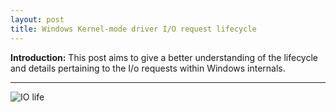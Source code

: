 ```yaml
---
layout: post
title: Windows Kernel-mode driver I/O request lifecycle
---
```


**Introduction:** This post aims to give a better understanding of the lifecycle and details pertaining to the I/o requests within Windows internals.

----

![IO life](https://docs.microsoft.com/en-us/windows-hardware/drivers/kernel/images/2opendev.png)
